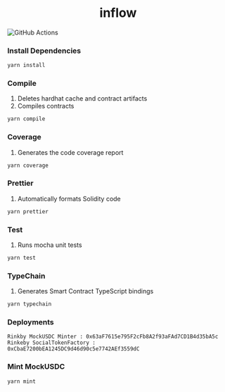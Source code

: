 # <h1 align="center"> inflow </h1>

![GitHub Actions](https://github.com/aegis-studio-dev/inflow/actions/workflows/node.js.yml/badge.svg)

### Install Dependencies

```sh
yarn install
```

### Compile

1. Deletes hardhat cache and contract artifacts
2. Compiles contracts

```sh
yarn compile
```

### Coverage

1. Generates the code coverage report

```sh
yarn coverage
```

### Prettier

1. Automatically formats Solidity code

```sh
yarn prettier
```

### Test

1. Runs mocha unit tests

```sh
yarn test
```

### TypeChain

1. Generates Smart Contract TypeScript bindings

```sh
yarn typechain
```

### Deployments 
```
Rinkby MockUSDC Minter : 0x63aF7615e795F2cFb8A2f93aFAd7CD1B4d35bA5c 
Rinkeby SocialTokenFactory : 0xCbaE7200bEA1245DC9d46d90c5e7742AEf3559dC
```

### Mint MockUSDC

```sh
yarn mint
```
